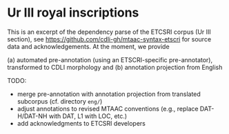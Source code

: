 Ur III royal inscriptions
=

This is an excerpt of the dependency parse of the ETCSRI corpus (Ur III section), see https://github.com/cdli-gh/mtaac-syntax-etscri for source data and acknowledgements.
At the moment, we provide 

(a) automated pre-annotation (using an ETSCRI-specific pre-annotator), transformed to CDLI morphology and 
(b) annotation projection from English

TODO:
- merge pre-annotation with annotation projection from translated subcorpus (cf. directory `eng/`)
- adjust annotations to revised MTAAC conventions (e.g., replace DAT-H/DAT-NH with DAT, L1 with LOC, etc.)
- add acknowledgments to ETCSRI developers